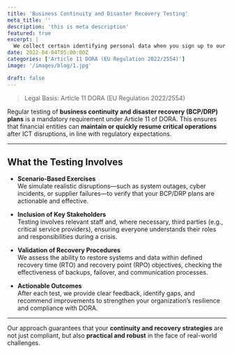```yaml
---
title: 'Business Continuity and Disaster Recovery Testing'
meta_title: ''
description: 'this is meta description'
featured: true
excerpt: |
  We collect certain identifying personal data when you sign up to our Service such as your name, email address, PayPal address
date: 2022-04-04T05:00:00Z
categories: ['Article 11 DORA (EU Regulation 2022/2554)']
image: '/images/blog/1.jpg'

draft: false
---
```


> Legal Basis: Article 11 DORA (EU Regulation 2022/2554)

Regular testing of **business continuity and disaster recovery (BCP/DRP) plans** is a mandatory requirement under Article 11 of DORA. This ensures that financial entities can **maintain or quickly resume critical operations** after ICT disruptions, in line with regulatory expectations.

---

## What the Testing Involves

- **Scenario-Based Exercises**  
  We simulate realistic disruptions—such as system outages, cyber incidents, or supplier failures—to verify that your BCP/DRP plans are actionable and effective.

- **Inclusion of Key Stakeholders**  
  Testing involves relevant staff and, where necessary, third parties (e.g., critical service providers), ensuring everyone understands their roles and responsibilities during a crisis.

- **Validation of Recovery Procedures**  
  We assess the ability to restore systems and data within defined recovery time (RTO) and recovery point (RPO) objectives, checking the effectiveness of backups, failover, and communication processes.

- **Actionable Outcomes**  
  After each test, we provide clear feedback, identify gaps, and recommend improvements to strengthen your organization’s resilience and compliance with DORA.

---

Our approach guarantees that your **continuity and recovery strategies** are not just compliant, but also **practical and robust** in the face of real-world challenges.
